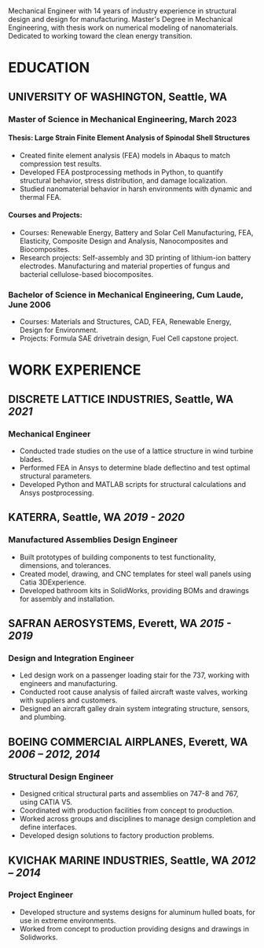 <!--Notes
Include anything in experience that relates to the current direction as the top under each section
-->
&nbsp;

Mechanical Engineer with 14 years of industry experience in structural design and design for manufacturing.
Master's Degree in Mechanical Engineering, with thesis work on numerical modeling of nanomaterials.
Dedicated to working toward the clean energy transition.
<!-- Experienced in R&D through university lab research.-->
<!-- Proficient in Mandarin Chinese, ready to directly engage with overseas partners.-->

# EDUCATION

## UNIVERSITY OF WASHINGTON, Seattle, WA

### Master of Science in Mechanical Engineering, March 2023

#### Thesis: Large Strain Finite Element Analysis of Spinodal Shell Structures

- Created finite element analysis (FEA) models in Abaqus to match compression test results.
- Developed FEA postprocessing methods in Python, to quantify structural behavior, stress distribution, and damage localization.
- Studied nanomaterial behavior in harsh environments with dynamic and thermal FEA.

#### Courses and Projects:

- Courses: Renewable Energy, Battery and Solar Cell Manufacturing, FEA, Elasticity, Composite Design and Analysis, Nanocomposites and Biocomposites.
- Research projects: Self-assembly and 3D printing of lithium-ion battery electrodes. Manufacturing and material properties of fungus and bacterial cellulose-based biocomposites.

### Bachelor of Science in Mechanical Engineering, Cum Laude, June 2006

- Courses: Materials and Structures, CAD, FEA, Renewable Energy, Design for Environment.
- Projects: Formula SAE drivetrain design, Fuel Cell capstone project.

# WORK EXPERIENCE

## DISCRETE LATTICE INDUSTRIES, Seattle, WA&#9;*2021*

### Mechanical Engineer
- Conducted trade studies on the use of a lattice structure in wind turbine blades.
- Performed FEA in Ansys to determine blade deflectino and test optimal structural parameters.
- Developed Python and MATLAB scripts for structural calculations and Ansys postprocessing.

## KATERRA, Seattle, WA&#9;*2019 - 2020*

### Manufactured Assemblies Design Engineer

- Built prototypes of building components to test functionality, dimensions, and tolerances.
- Created model, drawing, and CNC templates for steel wall panels using Catia 3DExperience.
- Developed bathroom kits in SolidWorks, providing BOMs and drawings for assembly and installation.

## SAFRAN AEROSYSTEMS, Everett, WA&#9;*2015 - 2019*

### Design and Integration Engineer

- Led design work on a passenger loading stair for the 737, working with engineers and manufacturing.
- Conducted root cause analysis of failed aircraft waste valves, working with suppliers and customers.
- Designed an aircraft galley drain system integrating structure, sensors, and plumbing.

## BOEING COMMERCIAL AIRPLANES, Everett, WA&#9;*2006 – 2012, 2014*

### Structural Design Engineer

- Designed critical structural parts and assemblies on 747-8 and 767, using CATIA V5.
- Coordinated with production facilities from concept to production.
- Worked across groups and disciplines to manage design completion and define interfaces.
- Developed design solutions to factory production problems.

## KVICHAK MARINE INDUSTRIES, Seattle, WA&#9;*2012 – 2014*

### Project Engineer

- Developed structure and systems designs for aluminum hulled boats, for use in extreme environments.
- Worked from concept to production providing designs and drawings in Solidworks.

